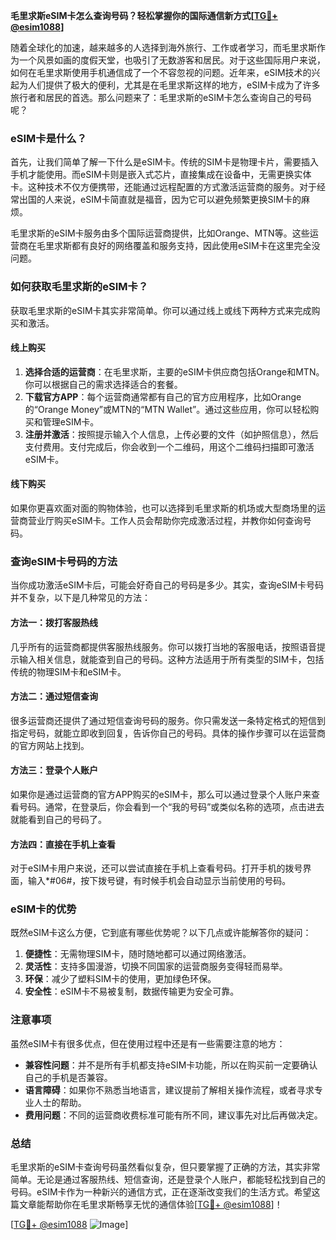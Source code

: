 **毛里求斯eSIM卡怎么查询号码？轻松掌握你的国际通信新方式[[TG💪+ @esim1088](https://t.me/s/esim1088)]**

随着全球化的加速，越来越多的人选择到海外旅行、工作或者学习，而毛里求斯作为一个风景如画的度假天堂，也吸引了无数游客和居民。对于这些国际用户来说，如何在毛里求斯使用手机通信成了一个不容忽视的问题。近年来，eSIM技术的兴起为人们提供了极大的便利，尤其是在毛里求斯这样的地方，eSIM卡成为了许多旅行者和居民的首选。那么问题来了：毛里求斯的eSIM卡怎么查询自己的号码呢？

### eSIM卡是什么？

首先，让我们简单了解一下什么是eSIM卡。传统的SIM卡是物理卡片，需要插入手机才能使用。而eSIM卡则是嵌入式芯片，直接集成在设备中，无需更换实体卡。这种技术不仅方便携带，还能通过远程配置的方式激活运营商的服务。对于经常出国的人来说，eSIM卡简直就是福音，因为它可以避免频繁更换SIM卡的麻烦。

毛里求斯的eSIM卡服务由多个国际运营商提供，比如Orange、MTN等。这些运营商在毛里求斯都有良好的网络覆盖和服务支持，因此使用eSIM卡在这里完全没问题。

### 如何获取毛里求斯的eSIM卡？

获取毛里求斯的eSIM卡其实非常简单。你可以通过线上或线下两种方式来完成购买和激活。

#### 线上购买

1. **选择合适的运营商**：在毛里求斯，主要的eSIM卡供应商包括Orange和MTN。你可以根据自己的需求选择适合的套餐。
2. **下载官方APP**：每个运营商通常都有自己的官方应用程序，比如Orange的“Orange Money”或MTN的“MTN Wallet”。通过这些应用，你可以轻松购买和管理eSIM卡。
3. **注册并激活**：按照提示输入个人信息，上传必要的文件（如护照信息），然后支付费用。支付完成后，你会收到一个二维码，用这个二维码扫描即可激活eSIM卡。

#### 线下购买

如果你更喜欢面对面的购物体验，也可以选择到毛里求斯的机场或大型商场里的运营商营业厅购买eSIM卡。工作人员会帮助你完成激活过程，并教你如何查询号码。

### 查询eSIM卡号码的方法

当你成功激活eSIM卡后，可能会好奇自己的号码是多少。其实，查询eSIM卡号码并不复杂，以下是几种常见的方法：

#### 方法一：拨打客服热线

几乎所有的运营商都提供客服热线服务。你可以拨打当地的客服电话，按照语音提示输入相关信息，就能查到自己的号码。这种方法适用于所有类型的SIM卡，包括传统的物理SIM卡和eSIM卡。

#### 方法二：通过短信查询

很多运营商还提供了通过短信查询号码的服务。你只需发送一条特定格式的短信到指定号码，就能立即收到回复，告诉你自己的号码。具体的操作步骤可以在运营商的官方网站上找到。

#### 方法三：登录个人账户

如果你是通过运营商的官方APP购买的eSIM卡，那么可以通过登录个人账户来查看号码。通常，在登录后，你会看到一个“我的号码”或类似名称的选项，点击进去就能看到自己的号码了。

#### 方法四：直接在手机上查看

对于eSIM卡用户来说，还可以尝试直接在手机上查看号码。打开手机的拨号界面，输入*#06#，按下拨号键，有时候手机会自动显示当前使用的号码。

### eSIM卡的优势

既然eSIM卡这么方便，它到底有哪些优势呢？以下几点或许能解答你的疑问：

1. **便捷性**：无需物理SIM卡，随时随地都可以通过网络激活。
2. **灵活性**：支持多国漫游，切换不同国家的运营商服务变得轻而易举。
3. **环保**：减少了塑料SIM卡的使用，更加绿色环保。
4. **安全性**：eSIM卡不易被复制，数据传输更为安全可靠。

### 注意事项

虽然eSIM卡有很多优点，但在使用过程中还是有一些需要注意的地方：

- **兼容性问题**：并不是所有手机都支持eSIM卡功能，所以在购买前一定要确认自己的手机是否兼容。
- **语言障碍**：如果你不熟悉当地语言，建议提前了解相关操作流程，或者寻求专业人士的帮助。
- **费用问题**：不同的运营商收费标准可能有所不同，建议事先对比后再做决定。

### 总结

毛里求斯的eSIM卡查询号码虽然看似复杂，但只要掌握了正确的方法，其实非常简单。无论是通过客服热线、短信查询，还是登录个人账户，都能轻松找到自己的号码。eSIM卡作为一种新兴的通信方式，正在逐渐改变我们的生活方式。希望这篇文章能帮助你在毛里求斯畅享无忧的通信体验[[TG💪+ @esim1088](https://t.me/s/esim1088)]！

[[TG💪+ @esim1088](https://t.me/s/esim1088) ![Image](https://i.postimg.cc/4NQfJmqS/Snipaste-2025-05-13-00-14-12.png)]